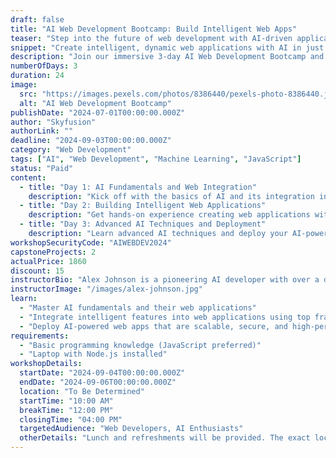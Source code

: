 ```yaml
---
draft: false
title: "AI Web Development Bootcamp: Build Intelligent Web Apps"
teaser: "Step into the future of web development with AI-driven applications in this hands-on bootcamp!"
snippet: "Create intelligent, dynamic web applications with AI in just three days."
description: "Join our immersive 3-day AI Web Development Bootcamp and transform your web development skills. This intensive workshop will teach you how to integrate AI into your web projects, from foundational concepts to advanced deployment strategies. Experience hands-on learning with real-world projects, and walk away with the expertise to create cutting-edge AI-powered web applications."
numberOfDays: 3
duration: 24
image: 
  src: "https://images.pexels.com/photos/8386440/pexels-photo-8386440.jpeg?auto=compress&cs=tinysrgb&w=1260&h=750&dpr=1"
  alt: "AI Web Development Bootcamp"
publishDate: "2024-07-01T00:00:00.000Z"
author: "Skyfusion"
authorLink: ""
deadline: "2024-09-03T00:00:00.000Z"
category: "Web Development"
tags: ["AI", "Web Development", "Machine Learning", "JavaScript"]
status: "Paid"
content: 
  - title: "Day 1: AI Fundamentals and Web Integration"
    description: "Kick off with the basics of AI and its integration into web development. Set up your environment and explore key tools and libraries."
  - title: "Day 2: Building Intelligent Web Applications"
    description: "Get hands-on experience creating web applications with AI features. Work on exciting projects using popular frameworks and libraries."
  - title: "Day 3: Advanced AI Techniques and Deployment"
    description: "Learn advanced AI techniques and deploy your AI-powered web applications. Focus on scalability, security, and performance optimization."
workshopSecurityCode: "AIWEBDEV2024"
capstoneProjects: 2
actualPrice: 1860
discount: 15
instructorBio: "Alex Johnson is a pioneering AI developer with over a decade of experience. Known for his innovative approach to AI and web technologies, Alex has led numerous workshops and is passionate about teaching the next generation of developers."
instructorImage: "/images/alex-johnson.jpg"
learn:
  - "Master AI fundamentals and their web applications"
  - "Integrate intelligent features into web applications using top frameworks"
  - "Deploy AI-powered web apps that are scalable, secure, and high-performing"
requirements:
  - "Basic programming knowledge (JavaScript preferred)"
  - "Laptop with Node.js installed"
workshopDetails: 
  startDate: "2024-09-04T00:00:00.000Z"
  endDate: "2024-09-06T00:00:00.000Z"
  location: "To Be Determined"
  startTime: "10:00 AM"
  breakTime: "12:00 PM"
  closingTime: "04:00 PM"
  targetedAudience: "Web Developers, AI Enthusiasts"
  otherDetails: "Lunch and refreshments will be provided. The exact location will be communicated closer to the start date."
---
```

